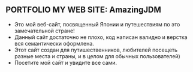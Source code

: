## PORTFOLIO MY WEB SITE: AmazingJDM
- Это мой веб-сайт, посвященный Японии и путешествиям по это замечательной стране!
- Данный сайт достаточно не плохо, код написан валидно и верстка вся семантически оформлена.
- Этот сайт создан для путишественников, любителей посещеть разные места и страны, и в целом для обычных пользователей)
- Посетите мой сайт и увидите все сами.
